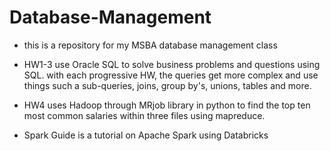 # Database-Management

- this is a repository for my MSBA database management class

- HW1-3 use Oracle SQL to solve business problems and questions using SQL. with each progressive HW, the queries get more complex and use things such a sub-queries, joins, group by's, unions, tables and more. 

- HW4 uses Hadoop through MRjob library in python to find the top ten most common salaries within three files using mapreduce.

- Spark Guide is a tutorial on Apache Spark using Databricks 
